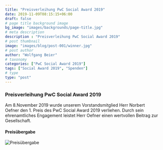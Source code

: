 ```yaml
---
title: "Preisverleihung PwC Social Award 2019"
date: 2019-11-09T08:15:15+06:00
draft: false
# page title background image
bg_image: "images/backgrounds/page-title.jpg"
# meta description
description : "Preisverleihung PwC Social Award 2019"
# post thumbnail
image: "images/blog/post-001/winner.jpg"
# post author
author: "Wolfgang Beier"
# taxonomy
categories: ["PwC Social Award 2019"]
tags: ["Social Award 2019", "Spenden"]
# type
type: "post"
---
```


### Preisverleihung PwC Social Award 2019

Am 8.November 2019 wurde unserem Vorstandsmitglied Herr Norbert Oefner den 1. Preis des PwC Social Award 2019 verliehen.
Durch sein ehrenamtliches Engagement leistet Herr Oefner einen wertvollen Beitrag zur Gesellschaft.

#### Preisübergabe

![Preisübergabe](../../images/blog/post-001/award_ceremony.jpg)
